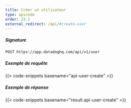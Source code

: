 ```yaml
---
title: Créer un utilisateur
type: apicode
order: 23.1
external_redirect: /api/#create-user
---
```


##### Signature
`POST https://app.datadoghq.com/api/v1/user`
##### Exemple de requête
{{< code-snippets basename="api-user-create" >}}
##### Exemple de réponse
{{< code-snippets basename="result.api-user-create" >}}